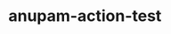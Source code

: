 # anupam-action-test
<!-- <img src="[https://s3.amazonaws.com/nrjio/interactive.gif](https://compote.slate.com/images/697b023b-64a5-49a0-8059-27b963453fb1.gif?crop=780%2C520%2Cx0%2Cy0&width=1280)https://compote.slate.com/images/697b023b-64a5-49a0-8059-27b963453fb1.gif?crop=780%2C520%2Cx0%2Cy0&width=1280" alt="Interactive notifications example" width=350/> -->
